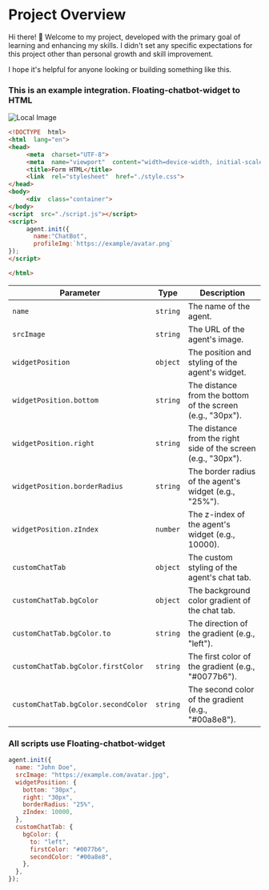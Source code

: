 
# Project Overview

Hi there! 👋 Welcome to my project, developed with the primary goal of learning and enhancing my skills. I didn't set any specific expectations for this project other than personal growth and skill improvement. 

I hope it's helpful for anyone looking or building something like this.

### This is an example integration. Floating-chatbot-widget to HTML

![Local Image](https://github.com/jakkapan1789/Floating-chatbot-widget/blob/main/example.png)
```html
<!DOCTYPE  html>
<html  lang="en">
<head>
     <meta  charset="UTF-8">
     <meta  name="viewport"  content="width=device-width, initial-scale=1.0">
     <title>Form HTML</title>
     <link  rel="stylesheet"  href="./style.css">
</head>
<body>
     <div  class="container">
</body>
<script  src="./script.js"></script>
<script>
     agent.init({
       name:"ChatBot",
       profileImg:`https://example/avatar.png`
});
</script>

</html>
```


| Parameter | Type | Description |
| --- | --- | --- |
| `name` | `string` | The name of the agent. |
| `srcImage` | `string` | The URL of the agent's image. |
| `widgetPosition` | `object` | The position and styling of the agent's widget. |
| `widgetPosition.bottom` | `string` | The distance from the bottom of the screen (e.g., "30px"). |
| `widgetPosition.right` | `string` | The distance from the right side of the screen (e.g., "30px"). |
| `widgetPosition.borderRadius` | `string` | The border radius of the agent's widget (e.g., "25%"). |
| `widgetPosition.zIndex` | `number` | The z-index of the agent's widget (e.g., 10000). |
| `customChatTab` | `object` | The custom styling of the agent's chat tab. |
| `customChatTab.bgColor` | `object` | The background color gradient of the chat tab. |
| `customChatTab.bgColor.to` | `string` | The direction of the gradient (e.g., "left"). |
| `customChatTab.bgColor.firstColor` | `string` | The first color of the gradient (e.g., "#0077b6"). |
| `customChatTab.bgColor.secondColor` | `string` | The second color of the gradient (e.g., "#00a8e8"). |


### All scripts use Floating-chatbot-widget

```javascript
agent.init({
  name: "John Doe",
  srcImage: "https://example.com/avatar.jpg",
  widgetPosition: {
    bottom: "30px",
    right: "30px",
    borderRadius: "25%",
    zIndex: 10000,
  },
  customChatTab: {
    bgColor: {
      to: "left",
      firstColor: "#0077b6",
      secondColor: "#00a8e8",
    },
  },
});

```




